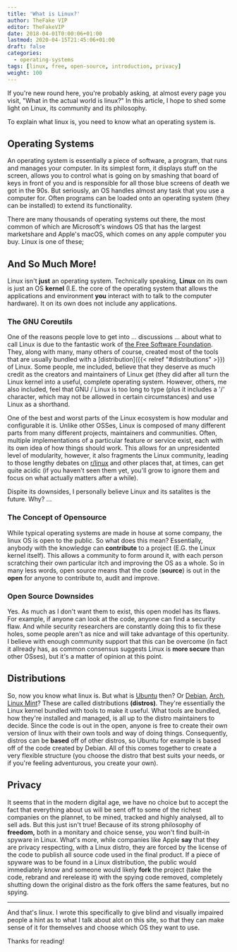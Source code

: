 ```yaml
---
title: 'What is Linux?'
author: TheFake VIP
editor: TheFakeVIP
date: 2018-04-01T0:00:06+01:00
lastmod: 2020-04-15T21:45:06+01:00
draft: false
categories:
  - operating-systems
tags: [linux, free, open-source, introduction, privacy]
weight: 100
---
```


If you're new round here, you're probably asking, at almost every page
you visit, "What in the actual world is linux?" In this article, I hope
to shed some light on Linux, its community and its philosophy.

<!--more-->

To explain what linux is, you need to know what an operating system is.

## Operating Systems

An operating system is essentially a piece of software, a program, that
runs and manages your computer. In its simplest form, it displays stuff
on the screen, allows you to control what is going on by smashing that
board of keys in front of you and is responsible for all those blue
screens of death we got in the 90s. But seriously, an OS handles
almost any task that you use a computer for. Often programs can be
loaded onto an operating system (they can be installed) to extend its
functionality.

There are many thousands of operating systems out there, the most common
of which are Microsoft's windows OS that has the largest marketshare and
Apple's macOS, which comes on any apple computer you buy. Linux is one
of these;

## And So Much More!

Linux isn't **just** an operating system. Technically speaking,
**Linux** on its own is just an OS **kernel** (I.E. the core
of the operating system that allows the applications and environment
**you** interact with to talk to the computer hardware). It on its own
does not include any applications.

### The GNU Coreutils

One of the reasons people love to get into ... discussions ... about
what to call Linux is due to the fantastic work of [the Free Software
Foundation](https://fsf.org). They, along with many, many others of
course, created most of the tools that are usually bundled with a
[distribution]({{< relref "#distributions" >}}) of Linux. Some
people, me included, believe that they deserve as much credit as the
creators and maintainers of Linux get (they did after all turn the Linux
kernel into a useful, complete operating system. However, others, me
also included, feel that GNU / Linux is too long to type (plus it
includes a '/' character, which may not be allowed in certain
circumstances) and use Linux as a shorthand.

One of the best and worst parts of the Linux ecosystem is how modular
and configurable it is. Unlike other OSSes, Linux is composed of many
different parts from many different projects, maintainers and
communities. Often, multiple implementations of a particular feature or
service exist, each with its own idea of how things should work. This
allows for an unpresidented level of modularity, however, it also
fragments the Linux community, leading to those lengthy debates on
[r/linux](https://reddit.com/r/linux) and other places that, at times,
can get quite acidic (if you haven't seen them yet, you'll grow to
ignore them and focus on what actually matters after a while).

Dispite its downsides, I personally believe Linux and its satalites is
the future. Why? ...

### The Concept of Opensource

While typical operating systems are made in house at some company, the
linux OS is open to the public. So what does this mean? Essentially,
anybody with the knowledge can **contribute** to a project (E.G. the
Linux kernel itself). This allows a community to form around it, with
each person scratching their own particular itch and improving the OS as
a whole. So in many less words, open source means that the code
(**source**) is out in the **open** for anyone to contribute to, audit
and improve.

### Open Source Downsides

Yes. As much as I don't want them to exist, this open model has its
flaws. For example, if anyone can look at the code, anyone can find a
security flaw. And while security researchers are constantly doing this
to fix these holes, some people aren't as nice and will take advantage
of this opertunity. I believe with enough community support that this
can be overcome (in fact it allready has, as common consensus suggests
Linux is **more secure** than other OSses), but it's a matter of opinion
at this point.

## Distributions

So, now you know what linux is. But what is [Ubuntu](https://ubuntu.com)
then? Or [Debian](https://debian.org), [Arch](https://archlinux.org),
[Linux Mint](https://linuxmint.com)? These are called distributions
**(distros)**. They're essentially the Linux kernel bundled with tools
to make it useful. What tools are bundled, how they're installed and
managed, is all up to the distro maintainers to decide. Since the code
is out in the open, anyone is free to create their own version of linux
with their own tools and way of doing things. Consequently, distros can
be **based** off of other distros, so Ubuntu for example is based off of
the code created by Debian. All of this comes together to create a very
flexible structure (you choose the distro that best suits your needs, or
if you're feeling adventurous, you create your own).

## Privacy

It seems that in the modern digital age, we have no choice but to accept
the fact that everything about us will be sent off to some of the
richest companies on the plannet, to be mined, tracked and highly
analysed, all to sell ads. But this just isn't true! Because of its
strong philosophy of **freedom,** both in a monitary and choice sense,
you won't find built-in spyware in Linux. What's more, while companies
like Apple **say** that they are privacy respecting, with a Linux distro,
they are forced by the license of the code to publish all source code
used in the final product. If a piece of spyware was to be found in a
Linux distribution, the public would immediately know and someone would
likely **fork** the project (take the code, rebrand and rerelease it)
with the spying code removed, completely shutting down the original
distro as the fork offers the same features, but no spying.

---

And that's linux. I wrote this specifically to give blind and visually
impaired people a hint as to what I talk about alot on this site, so that
they can make sense of it for themselves and choose which OS they want
to use.

Thanks for reading!
